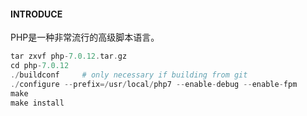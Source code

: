#### INTRODUCE

PHP是一种非常流行的高级脚本语言。


```PHP
tar zxvf php-7.0.12.tar.gz
cd php-7.0.12
./buildconf     # only necessary if building from git
./configure --prefix=/usr/local/php7 --enable-debug --enable-fpm
make
make install
```
